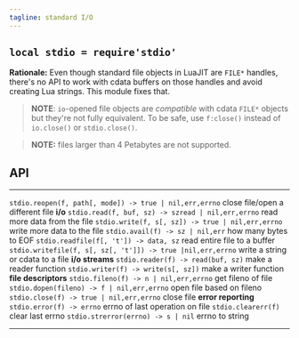 ```yaml
---
tagline: standard I/O
---
```


## `local stdio = require'stdio'`

__Rationale:__ Even though standard file objects in LuaJIT are `FILE*`
handles, there's no API to work with cdata buffers on those handles
and avoid creating Lua strings. This module fixes that.

> __NOTE__: `io`-opened file objects are _compatible_ with cdata `FILE*`
objects but they're not fully equivalent. To be safe, use `f:close()`
instead of `io.close()` or `stdio.close()`.

> __NOTE:__ files larger than 4 Petabytes are not supported.

## API

---------------------------------------------------------------- ----------------------------------------------------------------
`stdio.reopen(f, path[, mode]) -> true | nil,err,errno`          close file/open a different file
__i/o__
`stdio.read(f, buf, sz) -> szread | nil,err,errno`               read more data from the file
`stdio.write(f, s[, sz]) -> true | nil,err,errno`                write more data to the file
`stdio.avail(f) -> sz | nil,err`                                 how many bytes to EOF
`stdio.readfile(f[, 't']) -> data, sz`                           read entire file to a buffer
`stdio.writefile(f, s[, sz[, 't']]) -> true |nil,err,errno`      write a string or cdata to a file
__i/o streams__
`stdio.reader(f) -> read(buf, sz)`                               make a reader function
`stdio.writer(f) -> write(s[, sz])`                              make a writer function
__file descriptors__
`stdio.fileno(f) -> n | nil,err,errno`                           get fileno of file
`stdio.dopen(fileno) -> f | nil,err,errno`                       open file based on fileno
`stdio.close(f) -> true | nil,err,errno`                         close file
__error reporting__
`stdio.error(f) -> errno`                                        errno of last operation on file
`stdio.clearerr(f)`                                              clear last errno
`stdio.strerror(errno) -> s | nil`                               errno to string
---------------------------------------------------------------- ----------------------------------------------------------------

